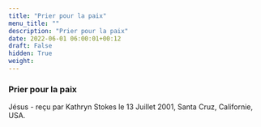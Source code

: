 ```yaml
---
title: "Prier pour la paix"
menu_title: ""
description: "Prier pour la paix"
date: 2022-06-01 06:00:01+00:12
draft: False
hidden: True
weight:
---
```

### Prier pour la paix

Jésus - reçu par Kathryn Stokes le 13 Juillet 2001, Santa Cruz, Californie, USA.



